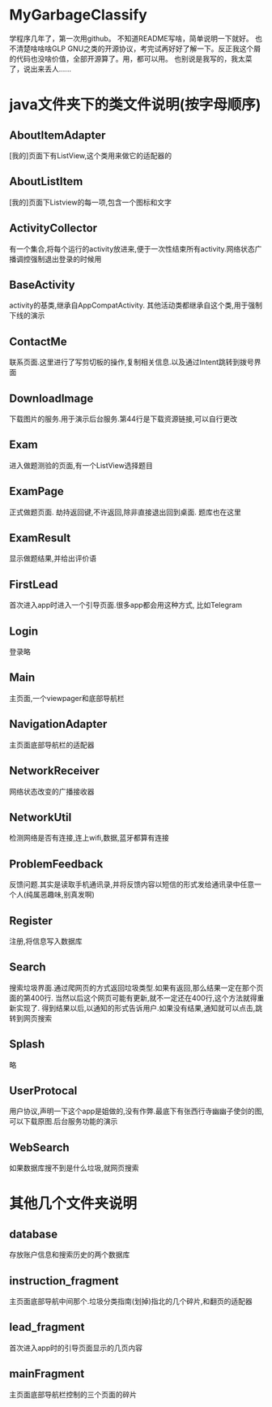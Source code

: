 # MyGarbageClassify
学程序几年了，第一次用github。
不知道README写啥，简单说明一下就好。
也不清楚啥啥啥GLP GNU之类的开源协议，考完试再好好了解一下。反正我这个屑的代码也没啥价值，全部开源算了。用，都可以用。
也别说是我写的，我太菜了，说出来丢人......
# java文件夹下的类文件说明(按字母顺序)
## AboutItemAdapter
[我的]页面下有ListView,这个类用来做它的适配器的
## AboutListItem
[我的]页面下Listview的每一项,包含一个图标和文字
## ActivityCollector
有一个集合,将每个运行的activity放进来,便于一次性结束所有activity.网络状态广播调控强制退出登录的时候用
## BaseActivity
activity的基类,继承自AppCompatActivity. 其他活动类都继承自这个类,用于强制下线的演示
## ContactMe
联系页面.这里进行了写剪切板的操作,复制相关信息.以及通过Intent跳转到拨号界面
## DownloadImage
下载图片的服务.用于演示后台服务.第44行是下载资源链接,可以自行更改
## Exam
进入做题测验的页面,有一个ListView选择题目
## ExamPage
正式做题页面. 劫持返回键,不许返回,除非直接退出回到桌面. 题库也在这里
## ExamResult
显示做题结果,并给出评价语
## FirstLead
首次进入app时进入一个引导页面.很多app都会用这种方式, 比如Telegram
## Login
登录略
## Main
主页面,一个viewpager和底部导航栏
## NavigationAdapter
主页面底部导航栏的适配器
## NetworkReceiver
网络状态改变的广播接收器
## NetworkUtil
检测网络是否有连接,连上wifi,数据,蓝牙都算有连接
## ProblemFeedback
反馈问题.其实是读取手机通讯录,并将反馈内容以短信的形式发给通讯录中任意一个人(纯属恶趣味,别真发啊)
## Register
注册,将信息写入数据库
## Search
搜索垃圾界面.通过爬网页的方式返回垃圾类型.如果有返回,那么结果一定在那个页面的第400行.
当然以后这个网页可能有更新,就不一定还在400行,这个方法就得重新实现了.
得到结果以后,以通知的形式告诉用户.如果没有结果,通知就可以点击,跳转到网页搜索
## Splash
略
## UserProtocal
用户协议,声明一下这个app是姐做的,没有作弊.最底下有张西行寺幽幽子使剑的图,可以下载原图.后台服务功能的演示
## WebSearch
如果数据库搜不到是什么垃圾,就网页搜索
# 其他几个文件夹说明
## database
存放账户信息和搜索历史的两个数据库
## instruction_fragment
主页面底部导航中间那个.垃圾分类指南(划掉)指北的几个碎片,和翻页的适配器
## lead_fragment
首次进入app时的引导页面显示的几页内容
## mainFragment
主页面底部导航栏控制的三个页面的碎片
